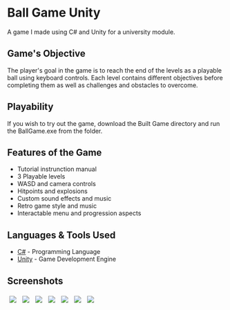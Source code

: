 # Ball Game Unity

 A game I made using C# and Unity for a university module.

## Game's Objective

The player's goal in the game is to reach the end of the levels as a playable ball using keyboard controls. Each level contains different objectives before completing them as well as challenges and obstacles to overcome. 

## Playability

If you wish to try out the game, download the Built Game directory and run the BallGame.exe from the folder.

## Features of the Game

* Tutorial instrunction manual
* 3 Playable levels
* WASD and camera controls
* Hitpoints and explosions
* Custom sound effects and music
* Retro game style and music
* Interactable menu and progression aspects

## Languages & Tools Used

* [C#](https://docs.microsoft.com/en-us/dotnet/csharp/) - Programming Language
* [Unity](https://unity.com/) - Game Development Engine

## Screenshots

<img src="https://i.imgur.com/0YnLYnU.png" style="padding:5px"> 
<img src="https://imgur.com/LpklJGl" style="padding:5px"> 
<img src="https://imgur.com/tN5zRRo" style="padding:5px"> 
<img src="https://imgur.com/ACzxVw1" style="padding:5px"> 
<img src="https://imgur.com/3kzvDbT" style="padding:5px"> 
<img src="https://imgur.com/q0Qv94k" style="padding:5px"> 
<img src="https://imgur.com/ItG13w7" style="padding:5px"> 
